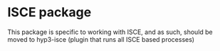# ISCE package

This package is specific to working with ISCE, and as such, should be moved to
hyp3-isce (plugin that runs all ISCE based processes)
